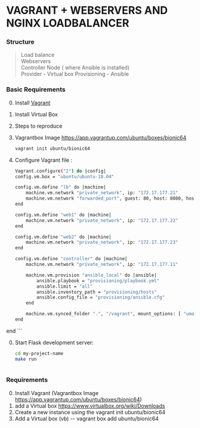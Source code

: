 # VAGRANT + WEBSERVERS AND NGINX LOADBALANCER

### Structure
> Load balance <br />
> Webservers <br />
> Controller Node ( where Ansible is installed) <br/>
> Provider - Virtual box
> Provisioning - Ansible

### Basic Requirements

0. Install [Vagrant](https://www.vagrantup.com/)
0. Install Virtual Box

1. Steps to reproduce

0. Vagrantbox Image https://app.vagrantup.com/ubuntu/boxes/bionic64 
    ```sh
    vagrant init ubuntu/bionic64
    ```

0. Configure  Vagrant file :

    ```sh
    Vagrant.configure("2") do |config|
    config.vm.box = "ubuntu/ubuntu-18.04"
 
    config.vm.define "lb" do |machine|
        machine.vm.network "private_network", ip: "172.17.177.21"
        machine.vm.network "forwarded_port", guest: 80, host: 8080, host_ip: "127.0.0.1"
    end
 
    config.vm.define "web1" do |machine|
        machine.vm.network "private_network", ip: "172.17.177.22"
    end
 
    config.vm.define "web2" do |machine|
        machine.vm.network "private_network", ip: "172.17.177.23"
    end
 
    config.vm.define "controller" do |machine|
        machine.vm.network "private_network", ip: "172.17.177.11"
 
        machine.vm.provision "ansible_local" do |ansible|
            ansible.playbook = "provisioning/playbook.yml"
            ansible.limit = "all"
            ansible.inventory_path = "provisioning/hosts"
            ansible.config_file = "provisioning/ansible.cfg"
        end
 
        machine.vm.synced_folder ".", "/vagrant", mount_options: [ "umask=077" ]
    end
end
    ```

0. Start Flask development server:
    ```sh
    cd my-project-name
    make run
  
  ### Requirements
  0. Install Vagrant  (Vagrantbox Image https://app.vagrantup.com/ubuntu/boxes/bionic64)
  0. add a  Virtual box https://www.virtualbox.org/wiki/Downloads
  0. Create a new instance using the vagrant init ubuntu/bionic64
  0. Add a Virtual box (vb) -- vagrant box add ubuntu/bionic64
 
  
